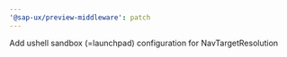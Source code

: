 ```yaml
---
'@sap-ux/preview-middleware': patch
---
```


Add ushell sandbox (=launchpad) configuration for NavTargetResolution
